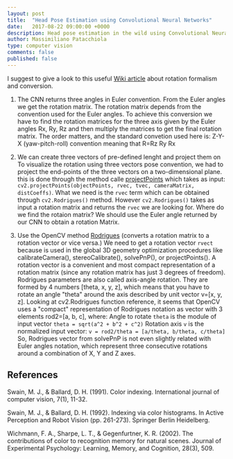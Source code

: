 ```yaml
---
layout: post
title:  "Head Pose Estimation using Convolutional Neural Networks"
date:   2017-08-22 09:00:00 +0000
description: Head pose estimation in the wild using Convolutional Neural Networks
author: Massimiliano Patacchiola
type: computer vision
comments: false
published: false
---
```



I suggest to give a look to this useful [Wiki article](https://en.wikipedia.org/wiki/Rotation_formalisms_in_three_dimensions) about rotation formalism and conversion.

1. The CNN returns three angles in Euler convention. From the Euler angles we get the rotation matrix. The rotation matrix depends from the convention used for the Euler angles. To achieve this conversion we have to find the rotation matrices for the three axis given by the Euler angles Rx, Ry, Rz and then multiply the matrices to get the final rotation matrix. The order matters, and the standard convetion used here is: Z-Y-X (yaw-pitch-roll) convention meaning that R=Rz Ry Rx

2. We can create three vectors of pre-defined lenght and project them on 
To visualize the rotation using three vectors pose convention, we had to project the end-points of the three vectors on a two-dimensional plane. this is done through the method calle [projectPoints](http://docs.opencv.org/2.4/modules/calib3d/doc/camera_calibration_and_3d_reconstruction.html#projectpoints) which takes as input: `cv2.projectPoints(objectPoints, rvec, tvec, cameraMatrix, distCoeffs)`. What we need is the `rvec` term which can be obtained through `cv2.Rodrigues()` method. However `cv2.Rodrigues()` takes as input a rotation matrix and returns the `rvec` we are looking for. Where do we find the rotaion matrix? We should use the Euler angle returned by our CNN to obtain a rotation Matrix.

3. Use the OpenCV method [Rodrigues](http://docs.opencv.org/2.4/modules/calib3d/doc/camera_calibration_and_3d_reconstruction.html#rodrigues) (converts a rotation matrix to a rotation vector or vice versa.)
We need to get a rotation vector `rvect` because is used in the global 3D geometry optimization procedures like calibrateCamera(), stereoCalibrate(), solvePnP(), or projectPoints(). A rotation vector is a convenient and most compact representation of a rotation matrix (since any rotation matrix has just 3 degrees of freedom).  
Rodrigues parameters are also called axis-angle rotation. They are formed by 4 numbers [theta, x, y, z], which means that you have to rotate an angle "theta" around the axis described by unit vector v=[x, y, z]. Looking at cv2.Rodrigues function reference, it seems that OpenCV uses a "compact" representation of Rodrigues notation as vector with 3 elements rod2=[a, b, c], where:
Angle to rotate `theta` is the module of input vector `theta = sqrt(a^2 + b^2 + c^2)`
Rotation axis `v` is the normalized input vector: `v = rod2/theta = [a/theta, b/theta, c/theta]`
So, Rodrigues vector from solvePnP is not even slightly related with Euler angles notation, which represent three consecutive rotations around a combination of X, Y and Z axes.




References
------------

Swain, M. J., & Ballard, D. H. (1991). Color indexing. International journal of computer vision, 7(1), 11-32.

Swain, M. J., & Ballard, D. H. (1992). Indexing via color histograms. In Active Perception and Robot Vision (pp. 261-273). Springer Berlin Heidelberg.

Wichmann, F. A., Sharpe, L. T., & Gegenfurtner, K. R. (2002). The contributions of color to recognition memory for natural scenes. Journal of Experimental Psychology: Learning, Memory, and Cognition, 28(3), 509.




